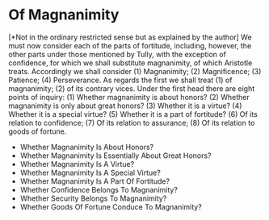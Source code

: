 # Of Magnanimity

[*Not in the ordinary restricted sense but as   explained by the author]  We must now consider each of the parts of fortitude, including, however, the other parts under those mentioned by Tully, with the exception of confidence, for which we shall substitute magnanimity, of which Aristotle treats. Accordingly we shall consider (1) Magnanimity; (2) Magnificence; (3) Patience; (4) Perseverance. As regards the first we shall treat (1) of magnanimity; (2) of its contrary vices. Under the first head there are eight points of inquiry:
(1) Whether magnanimity is about honors?
(2) Whether magnanimity is only about great honors?
(3) Whether it is a virtue?
(4) Whether it is a special virtue?
(5) Whether it is a part of fortitude?
(6) Of its relation to confidence;
(7) Of its relation to assurance;
(8) Of its relation to goods of fortune.

* Whether Magnanimity Is About Honors?
* Whether Magnanimity Is Essentially About Great Honors?
* Whether Magnanimity Is A Virtue?
* Whether Magnanimity Is A Special Virtue?
* Whether Magnanimity Is A Part Of Fortitude?
* Whether Confidence Belongs To Magnanimity?
* Whether Security Belongs To Magnanimity?
* Whether Goods Of Fortune Conduce To Magnanimity?